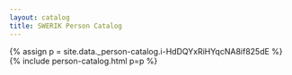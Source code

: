 ```yaml
---
layout: catalog
title: SWERIK Person Catalog
---
```

{% assign p = site.data._person-catalog.i-HdDQYxRiHYqcNA8if825dE %}
{% include person-catalog.html p=p %}

